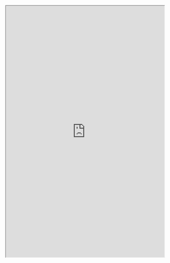 <iframe src="https://ko.calcuworld.com/%ec%88%98%ed%95%99/%eb%b6%84%ec%88%98-%ea%b3%84%ec%82%b0%ea%b8%b0/?iframe=1" width="100%" height="800"></iframe>
